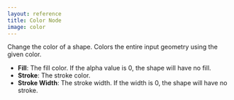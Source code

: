 ```yaml
---
layout: reference
title: Color Node
image: color
---
```

Change the color of a shape. Colors the entire input geometry using the given color. 

* **Fill**: The fill color. If the alpha value is 0, the shape will have no fill.
* **Stroke**: The stroke color.
* **Stroke Width**: The stroke width. If the width is 0, the shape will have no stroke.
